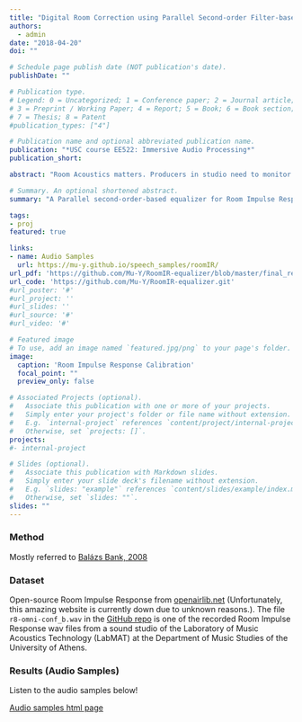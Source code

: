```yaml
---
title: "Digital Room Correction using Parallel Second-order Filter-based Equalizer"
authors: 
  - admin
date: "2018-04-20"
doi: ""

# Schedule page publish date (NOT publication's date).
publishDate: ""

# Publication type.
# Legend: 0 = Uncategorized; 1 = Conference paper; 2 = Journal article;
# 3 = Preprint / Working Paper; 4 = Report; 5 = Book; 6 = Book section;
# 7 = Thesis; 8 = Patent
#publication_types: ["4"]

# Publication name and optional abbreviated publication name.
publication: "*USC course EE522: Immersive Audio Processing*"
publication_short:

abstract: "Room Acoustics matters. Producers in studio need to monitor every subtle detail in music. Every ordinary people wants excellent sound quality for their playback system to enjoy movies, music, TV broadcast, etc. However, if the room where the sound system is installed produces undesired acoustic effects (e.g. reverbration), these wishes could never come true, no matter how much money you invest in your electronic playback system. Bad room acoustics is a common problem in almost every realistic room. That is why we need extra calibration technologies to make up for the room acoustics, or to put it more specifically, the frequency response of the room. In this project, a Parallel second-order-based equalizer design method is deployed for loudspeaker-room correction. "

# Summary. An optional shortened abstract.
summary: "A Parallel second-order-based equalizer for Room Impulse Response Calibration."

tags:
- proj
featured: true

links:
- name: Audio Samples
  url: https://mu-y.github.io/speech_samples/roomIR/
url_pdf: 'https://github.com/Mu-Y/RoomIR-equalizer/blob/master/final_report.pdf'
url_code: 'https://github.com/Mu-Y/RoomIR-equalizer.git'
#url_poster: '#'
#url_project: ''
#url_slides: ''
#url_source: '#'
#url_video: '#'

# Featured image
# To use, add an image named `featured.jpg/png` to your page's folder. 
image:
  caption: 'Room Impulse Response Calibration'
  focal_point: ""
  preview_only: false

# Associated Projects (optional).
#   Associate this publication with one or more of your projects.
#   Simply enter your project's folder or file name without extension.
#   E.g. `internal-project` references `content/project/internal-project/index.md`.
#   Otherwise, set `projects: []`.
projects:
#- internal-project

# Slides (optional).
#   Associate this publication with Markdown slides.
#   Simply enter your slide deck's filename without extension.
#   E.g. `slides: "example"` references `content/slides/example/index.md`.
#   Otherwise, set `slides: ""`.
slides: ""
---
```


### Method

Mostly referred to [Balázs Bank, 2008](https://ieeexplore.ieee.org/document/4529229)

### Dataset

Open-source Room Impulse Response from [openairlib.net](http://www.openairlib.net/auralizationdb/content/live-room-sound-studio-laboratory-university-athens) (Unfortunately, this amazing website is currently down due to unknown reasons.). The file `r8-omni-conf_b.wav` in the [GitHub repo](https://github.com/Mu-Y/RoomIR-equalizer.git) is one of the recorded Room Impulse Response wav files from a sound studio of the Laboratory of Music Acoustics Technology (LabMAT) at the Department of Music Studies of the University of Athens.

### Results (Audio Samples)

Listen to the audio samples below!

[Audio samples html page](https://mu-y.github.io/speech_samples/roomIR/)
